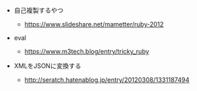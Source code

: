 - 自己複製するやつ

  - https://www.slideshare.net/mametter/ruby-2012

- eval
  - https://www.m3tech.blog/entry/tricky_ruby

- XMLをJSONに変換する
  - http://seratch.hatenablog.jp/entry/20120308/1331187494
